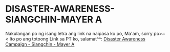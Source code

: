 # DISASTER-AWARENESS-SIANGCHIN-MAYER A
Nakulangan po ng isang letra ang link na naipasa ko po, Ma'am, sorry po>~<
  Ito po ang totoong Link sa PT ko, salamat^^: <a href="https://batchingching130792.github.io/Disaster-Awareness-Campaign/windex.html">Disaster Awareness Campaign - Siangchin - Mayer A</a>
